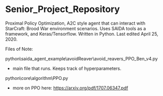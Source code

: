 # Senior_Project_Repository
 Proximal Policy Optimization, A2C style agent that can interact with StarCraft: Brood War environment scenarios. 
 Uses SAIDA tools as a framework, and Keras/Tensorflow. 
 Written in Python. 
 Last edited April 25, 2020. 
 
 Files of Note:
 
 python\saida_agent_example\avoidReaver\avoid_reavers_PPO_Ben_v4.py
 - main file that runs. Keeps track of hyperparameters.
 
 python\core\algorithm\PPO.py
 - more on PPO here: https://arxiv.org/pdf/1707.06347.pdf
